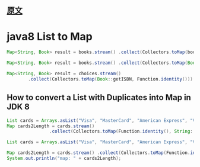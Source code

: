 
## [原文](https://javarevisited.blogspot.com/2016/04/10-examples-of-converting-list-to-map.html)

# java8 List to Map

```java
Map<String, Book> result = books.stream() .collect(Collectors.toMap(book -> book.getISBN, book -> book));

```


```java
Map<String, Book> result = books.stream() .collect(Collectors.toMap(Book::getISBN, b -> b));

```


```java
Map<String, Book> result = choices.stream()
        .collect(Collectors.toMap(Book::getISBN, Function.identity()))
```


## How to convert a List with Duplicates into Map in JDK 8

```java
List cards = Arrays.asList("Visa", "MasterCard", "American Express", "Visa");
Map cards2Length = cards.stream()
                .collect(Collectors.toMap(Function.identity(), String::length));

```

```java
List cards = Arrays.asList("Visa", "MasterCard", "American Express", "Visa"); System.out.println("list: " + cards); 

Map cards2Length = cards.stream() .collect(Collectors.toMap(Function.identity(), String::length, (e1, e2) -> e1)); 
System.out.println("map: " + cards2Length);

```